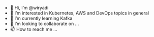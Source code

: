 - 👋 Hi, I’m @wiryadi
- 👀 I’m interested in Kubernetes, AWS and DevOps topics in general
- 🌱 I’m currently learning Kafka
- 💞️ I’m looking to collaborate on ...
- 📫 How to reach me ...

<!---
wiryadi/wiryadi is a ✨ special ✨ repository because its `README.md` (this file) appears on your GitHub profile.
You can click the Preview link to take a look at your changes.
--->
